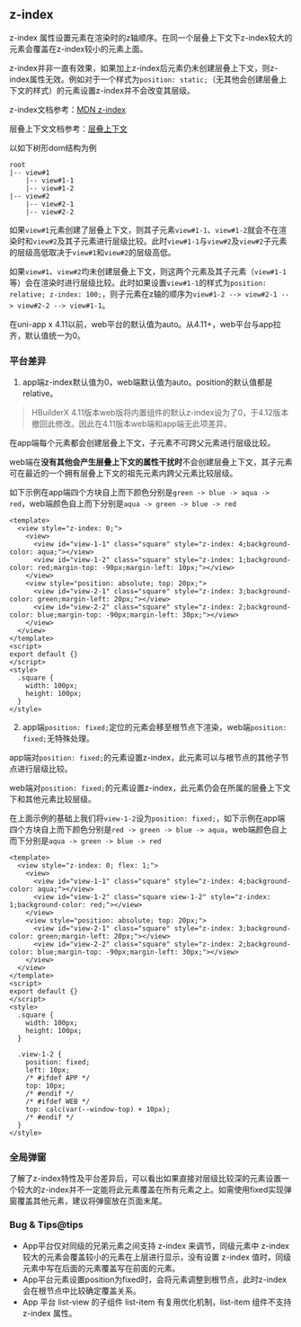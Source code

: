 ## z-index

z-index 属性设置元素在渲染时的z轴顺序。在同一个层叠上下文下z-index较大的元素会覆盖在z-index较小的元素上面。

z-index并非一直有效果，如果加上z-index后元素仍未创建层叠上下文，则z-index属性无效。例如对于一个样式为`position: static;`（无其他会创建层叠上下文的样式）的元素设置z-index并不会改变其层级。

z-index文档参考：[MDN z-index](https://developer.mozilla.org/zh-CN/docs/Web/CSS/z-index)

层叠上下文文档参考：[层叠上下文](https://developer.mozilla.org/zh-CN/docs/Web/CSS/CSS_positioned_layout/Understanding_z-index/Stacking_context)

以如下树形dom结构为例

```text
root
|-- view#1
    |-- view#1-1
    |-- view#1-2
|-- view#2
    |-- view#2-1
    |-- view#2-2
```

如果`view#1`元素创建了层叠上下文，则其子元素`view#1-1`、`view#1-2`就会不在渲染时和`view#2`及其子元素进行层级比较。此时`view#1-1`与`view#2`及`view#2`子元素的层级高低取决于`view#1`和`view#2`的层级高低。

如果`view#1`、`view#2`均未创建层叠上下文，则这两个元素及其子元素（`view#1-1`等）会在渲染时进行层级比较。此时如果设置`view#1-1`的样式为`position: relative; z-index: 100;`，则子元素在z轴的顺序为`view#1-2 --> view#2-1 --> view#2-2 --> view#1-1`。

<!-- CSSJSON.z-index.description -->

<!-- CSSJSON.z-index.syntax -->

<!-- CSSJSON.z-index.values -->

<!-- CSSJSON.z-index.defaultValue -->

在uni-app x 4.11以前，web平台的默认值为auto。从4.11+，web平台与app拉齐，默认值统一为0。

<!-- CSSJSON.z-index.unixTags -->

<!-- CSSJSON.z-index.compatibility -->

### 平台差异

1. app端z-index默认值为0，web端默认值为auto。position的默认值都是relative。

> HBuilderX 4.11版本web版将内置组件的默认z-index设为了0，于4.12版本撤回此修改。因此在4.11版本web端和app端无此项差异。

在app端每个元素都会创建层叠上下文，子元素不可跨父元素进行层级比较。

web端在**没有其他会产生层叠上下文的属性干扰时**不会创建层叠上下文，其子元素可在最近的一个拥有层叠上下文的祖先元素内跨父元素比较层级。

如下示例在app端四个方块自上而下颜色分别是`green -> blue -> aqua -> red`，web端颜色自上而下分别是`aqua -> green -> blue -> red`

```vue
<template>
  <view style="z-index: 0;">
    <view>
      <view id="view-1-1" class="square" style="z-index: 4;background-color: aqua;"></view>
      <view id="view-1-2" class="square" style="z-index: 1;background-color: red;margin-top: -90px;margin-left: 10px;"></view>
    </view>
    <view style="position: absolute; top: 20px;">
      <view id="view-2-1" class="square" style="z-index: 3;background-color: green;margin-left: 20px;"></view>
      <view id="view-2-2" class="square" style="z-index: 2;background-color: blue;margin-top: -90px;margin-left: 30px;"></view>
    </view>
  </view>
</template>
<script>
export default {}
</script>
<style>
  .square {
    width: 100px;
    height: 100px;
  }
</style>
```

2. app端`position: fixed;`定位的元素会移至根节点下渲染，web端`position: fixed;`无特殊处理。

app端对`position: fixed;`的元素设置z-index，此元素可以与根节点的其他子节点进行层级比较。

web端对`position: fixed;`的元素设置z-index，此元素仍会在所属的层叠上下文下和其他元素比较层级。

在上面示例的基础上我们将`view-1-2`设为`position: fixed;`，如下示例在app端四个方块自上而下颜色分别是`red -> green -> blue -> aqua`，web端颜色自上而下分别是`aqua -> green -> blue -> red`

```vue
<template>
  <view style="z-index: 0; flex: 1;">
    <view>
      <view id="view-1-1" class="square" style="z-index: 4;background-color: aqua;"></view>
      <view id="view-1-2" class="square view-1-2" style="z-index: 1;background-color: red;"></view>
    </view>
    <view style="position: absolute; top: 20px;">
      <view id="view-2-1" class="square" style="z-index: 3;background-color: green;margin-left: 20px;"></view>
      <view id="view-2-2" class="square" style="z-index: 2;background-color: blue;margin-top: -90px;margin-left: 30px;"></view>
    </view>
  </view>
</template>
<script>
export default {}
</script>
<style>
  .square {
    width: 100px;
    height: 100px;
  }
  
  .view-1-2 {
    position: fixed;
    left: 10px;
    /* #ifdef APP */
    top: 10px;
    /* #endif */
    /* #ifdef WEB */
    top: calc(var(--window-top) + 10px);
    /* #endif */
  }
</style>
```

### 全局弹窗

了解了z-index特性及平台差异后，可以看出如果直接对层级比较深的元素设置一个较大的z-index并不一定能将此元素覆盖在所有元素之上。如需使用fixed实现弹窗覆盖其他元素，建议将弹窗放在页面末尾。

<!-- 建议使用[teleport组件](https://cn.vuejs.org/guide/built-ins/teleport.html)实现全局弹窗，teleport组件会将元素实际位置移动到指定的节点下。 -->

### Bug & Tips@tips
- App平台仅对同级的兄弟元素之间支持 z-index 来调节，同级元素中 z-index 较大的元素会覆盖较小的元素在上层进行显示，没有设置 z-index 值时，同级元素中写在后面的元素覆盖写在前面的元素。
- App平台元素设置position为fixed时，会将元素调整到根节点，此时z-index会在根节点中比较确定覆盖关系。
- App 平台 list-view 的子组件 list-item 有复用优化机制，list-item 组件不支持 z-index 属性。

<!-- CSSJSON.z-index.reference -->
